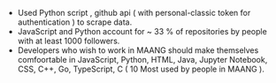 -  Used Python script , github api ( with personal-classic token for authentication ) to scrape data.
-  JavaScript and Python account for ~ 33 % of repositories by people with at least 1000 followers.
-  Developers who wish to work in MAANG should make themselves comfoortable in JavaScript, Python, HTML, Java, Jupyter Notebook, CSS, C++, Go, TypeScript, C ( 10 Most used by people in MAANG ).
